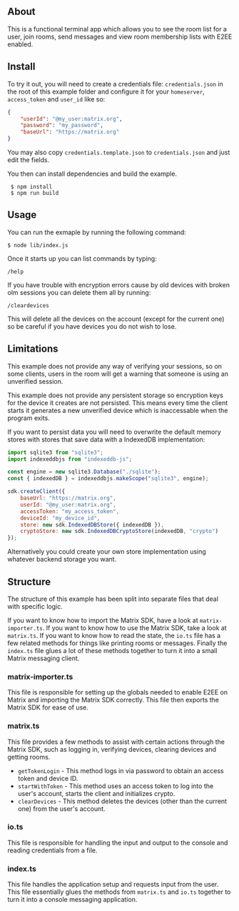## About

This is a functional terminal app which allows you to see the room list for a user, join rooms, send messages and view room membership lists with E2EE enabled.

## Install

To try it out, you will need to create a credentials file: `credentials.json` in the root of this example folder and configure it for your `homeserver`, `access_token` and `user_id` like so:

```json
{
	"userId": "@my_user:matrix.org",
	"password": "my_password",
	"baseUrl": "https://matrix.org"
}
```

You may also copy `credentials.template.json` to `credentials.json` and just edit the fields.

You then can install dependencies and build the example.
```
 $ npm install
 $ npm run build
```

## Usage
You can run the exmaple by running the following command:

```
$ node lib/index.js
```

Once it starts up you can list commands by typing:

```
/help
```

If you have trouble with encryption errors cause by old devices with broken olm sessions you can delete them all by running:

```
/cleardevices
```

This will delete all the devices on the account (except for the current one) so be careful if you have devices you do not wish to lose.

## Limitations

This example does not provide any way of verifying your sessions, so on some clients, users in the room will get a warning that someone is using an unverified session.

This example does not provide any persistent storage so encryption keys for the device it creates are not persisted. This means every time the client starts it generates a new unverified device which is inaccessable when the program exits.

If you want to persist data you will need to overwrite the default memory stores with stores that save data with a IndexedDB implementation:

```javascript
import sqlite3 from "sqlite3";
import indexeddbjs from "indexeddb-js";

const engine = new sqlite3.Database("./sqlite");
const { indexedDB } = indexeddbjs.makeScope("sqlite3", engine);

sdk.createClient({
	baseUrl: "https://matrix.org",
	userId: "@my_user:matrix.org",
	accessToken: "my_access_token",
	deviceId: "my_device_id",
	store: new sdk.IndexedDBStore({ indexedDB }),
	cryptoStore: new sdk.IndexedDBCryptoStore(indexedDB, "crypto")
});
```

Alternatively you could create your own store implementation using whatever backend storage you want.

## Structure

The structure of this example has been split into separate files that deal with specific logic.

If you want to know how to import the Matrix SDK, have a look at `matrix-importer.ts`. If you want to know how to use the Matrix SDK, take a look at `matrix.ts`. If you want to know how to read the state, the `io.ts` file has a few related methods for things like printing rooms or messages. Finally the `index.ts` file glues a lot of these methods together to turn it into a small Matrix messaging client.

### matrix-importer.ts

This file is responsible for setting up the globals needed to enable E2EE on Matrix and importing the Matrix SDK correctly. This file then exports the Matrix SDK for ease of use.

### matrix.ts

This file provides a few methods to assist with certain actions through the Matrix SDK, such as logging in, verifying devices, clearing devices and getting rooms.

* `getTokenLogin` - This method logs in via password to obtain an access token and device ID.
* `startWithToken` - This method uses an access token to log into the user's account, starts the client and initializes crypto.
* `clearDevices` - This method deletes the devices (other than the current one) from the user's account.

### io.ts

This file is responsible for handling the input and output to the console and reading credentials from a file.

### index.ts

This file handles the application setup and requests input from the user. This file essentially glues the methods from `matrix.ts` and `io.ts` together to turn it into a console messaging application.

